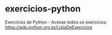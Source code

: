 # exercicios-python
Exercícios de Python - 
Acesse todos os exercícios:
https://wiki.python.org.br/ListaDeExercicios
